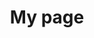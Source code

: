 ---
title: My page
type: landing

sections:
  - block: markdown
    content:
      title: "5G TestBed Construction<br> Based on OpenAirInterface"
      subtitle: MEC
      text: |
        # Efficient Data Processing<br> with MEC in 5G Networks
        ![Project Logo](5g-testbed.png)

        <br><br><br>

        ## Project Introduction
        - Research on processing large-scale data provided by AWS using Multi-access Edge Computing (MEC) with OpenAirInterface (OAI) and USRP devices
        - Development and validation of solutions for handling large-scale traffic in 5G networks
        - Real-time analysis and processing of AWS-based service data, research on latency optimization

        <br><br>

        ## 1. Technology Stack
        1. **Network Infrastructure**
           - OpenAirInterface (OAI)
           - USRP (Universal Software Radio Peripheral)
           - Private Cloud Infrastructure

           <br>

        2. **Cloud and Development Environment**
           - OpenStack (Kolla-Ansible)
           - AWS EC2
           - Kubernetes

           <br>

        3. **Data Processing**
           - Python
           - Kubernetes
           - Ansible

           <br>

        4. **CI/CD**
           - Jenkins
           - GitLab
           - Harbor

           <br>

        5. **Monitoring**
           - Prometheus
           - Grafana
           - ONOS          

           <br><br><br>

        ## 2. Project Duration and Schedule Management
        Project Duration
           - March 2, 2024 ~ 

           <br><br><br>

        ## 3. Project Differentiators
        - **Low-latency** real-time data processing using **OAI and MEC** for AWS data
        - Providing **network scalability** capable of handling large-scale traffic in a Private Cloud environment
        - Improved traffic processing efficiency through **ML-based optimization** algorithms

        <br><br><br>

        ## 4. OpenAirInterface5G Architecture
        ![oai](oai.png)

        <br><br><br>

        ## 5. Point Use Stack
        ![OAI Stack](stack.jpg)

        <br><br><br>

        ## 6. OpenStack
        ![OpenStack](openstack.png)

        <br><br><br>

---